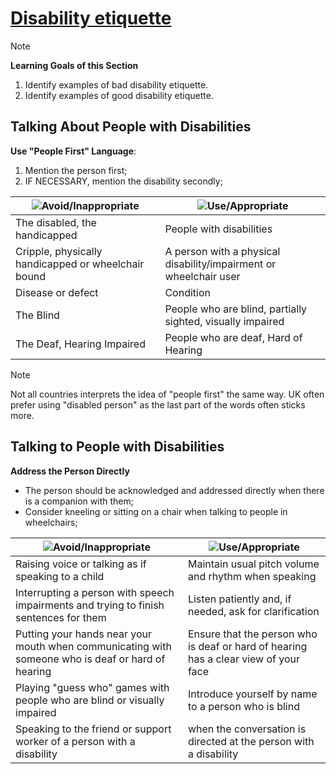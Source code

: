 # [Disability etiquette](https://dequeuniversity.com/class/iaap-cpacc/disability-etiquette/)

> [!NOTE]
> **Learning Goals of this Section**  
> 1. Identify examples of bad disability etiquette.
> 2. Identify examples of good disability etiquette.

## Talking About People with Disabilities
**Use "People First" Language**:
1. Mention the person first;
2. IF NECESSARY, mention the disability secondly;

| ![Avoid/Inappropriate](https://ih1.redbubble.net/image.3804086740.5056/raf,360x360,075,t,fafafa:ca443f4786.jpg) | ![Use/Appropriate](https://pbs.twimg.com/media/E7jckZYWUAYRkwU.jpg) |
|---|---|
| The disabled, the handicapped | People with disabilities |
| Cripple, physically handicapped or wheelchair bound | A person with a physical disability/impairment or wheelchair user |
| Disease or defect | Condition |
| The Blind | People who are blind, partially sighted, visually impaired |
| The Deaf, Hearing Impaired | People who are deaf, Hard of Hearing |

> [!NOTE]
> Not all countries interprets the idea of "people first" the same way. UK often prefer using "disabled person" as the last part of the words often sticks more.

## Talking to People with Disabilities
**Address the Person Directly**
- The person should be acknowledged and addressed directly when there is a companion with them;
- Consider kneeling or sitting on a chair when talking to people in wheelchairs;

| ![Avoid/Inappropriate](https://ih1.redbubble.net/image.3804086740.5056/raf,360x360,075,t,fafafa:ca443f4786.jpg) | ![Use/Appropriate](https://pbs.twimg.com/media/E7jckZYWUAYRkwU.jpg) |
|---|---|
| Raising voice or talking as if speaking to a child | Maintain usual pitch volume and rhythm when speaking
| Interrupting a person with speech impairments and trying to finish sentences for them | Listen patiently and, if needed, ask for clarification |
| Putting your hands near your mouth when communicating with someone who is deaf or hard of hearing | Ensure that the person who is deaf or hard of hearing has a clear view of your face |
| Playing "guess who" games with people who are blind or visually impaired | Introduce yourself by name to a person who is blind |
| Speaking to the friend or support worker of a person with a disability | when the conversation is directed at the person with a disability | Speak directly to the person who has the disability |

